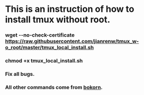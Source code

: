 # This is an instruction of how to install tmux without root.
### wget --no-check-certificate https://raw.githubusercontent.com/jianrenw/tmux_w-o_root/master/tmux_local_install.sh
### chmod +x tmux_local_install.sh
### Fix all bugs.
### All other commands come from [bokorn](https://gist.github.com/bokorn/221ff192b96ef109995c75deeeb05a35).
